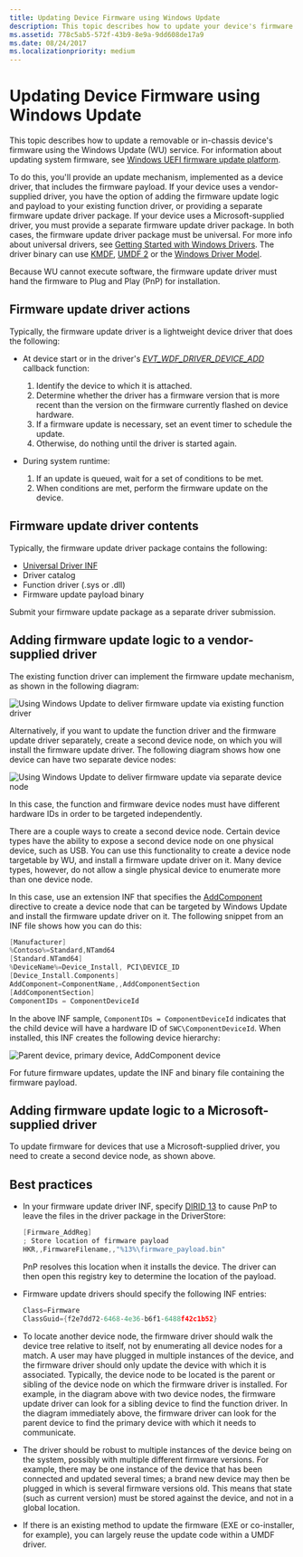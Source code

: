 ```yaml
---
title: Updating Device Firmware using Windows Update
description: This topic describes how to update your device's firmware using the Windows Update (WU) service.
ms.assetid: 778c5ab5-572f-43b9-8e9a-9dd608de17a9
ms.date: 08/24/2017
ms.localizationpriority: medium
---
```


# Updating Device Firmware using Windows Update

This topic describes how to update a removable or in-chassis device's firmware using the Windows Update (WU) service.  For information about updating system firmware, see [Windows UEFI firmware update platform](../bringup/windows-uefi-firmware-update-platform.md).

To do this, you'll provide an update mechanism, implemented as a device driver, that includes the firmware payload.  If your device uses a vendor-supplied driver, you have the option of adding the firmware update logic and payload to your existing function driver, or providing a separate firmware update driver package.  If your device uses a Microsoft-supplied driver, you must provide a separate firmware update driver package.  In both cases, the firmware update driver package must be universal.  For more info about universal drivers, see [Getting Started with Windows Drivers](../develop/getting-started-with-windows-drivers.md).  The driver binary can use [KMDF](../wdf/index.md), [UMDF 2](../wdf/getting-started-with-umdf-version-2.md) or the [Windows Driver Model](https://docs.microsoft.com/windows-hardware/drivers/kernel/windows-driver-model). 

Because WU cannot execute software, the firmware update driver must hand the firmware to Plug and Play (PnP) for installation.

## Firmware update driver actions

Typically, the firmware update driver is a lightweight device driver that does the following:

* At device start or in the driver's [*EVT_WDF_DRIVER_DEVICE_ADD*](/windows-hardware/drivers/ddi/wdfdriver/nc-wdfdriver-evt_wdf_driver_device_add) callback function:

    1. Identify the device to which it is attached.
    2. Determine whether the driver has a firmware version that is more recent than the version on the firmware currently flashed on device hardware.
    3. If a firmware update is necessary, set an event timer to schedule the update.
    4. Otherwise, do nothing until the driver is started again.

* During system runtime:

    1. If an update is queued, wait for a set of conditions to be met.
    2. When conditions are met, perform the firmware update on the device.

## Firmware update driver contents

Typically, the firmware update driver package contains the following:

* [Universal Driver INF](using-a-universal-inf-file.md)
* Driver catalog
* Function driver (.sys or .dll)
* Firmware update payload binary

Submit your firmware update package as a separate driver submission.

## Adding firmware update logic to a vendor-supplied driver

The existing function driver can implement the firmware update mechanism, as shown in the following diagram:

![Using Windows Update to deliver firmware update via existing function driver](images/single-devnode.png)

Alternatively, if you want to update the function driver and the firmware update driver separately, create a second device node, on which you will install the firmware update driver.  The following diagram shows how one device can have two separate device nodes:

![Using Windows Update to deliver firmware update via separate device node](images/two-devnodes.png)

In this case, the function and firmware device nodes must have different hardware IDs in order to be targeted independently.

There are a couple ways to create a second device node.  Certain device types have the ability to expose a second device node on one physical device, such as USB.  You can use this functionality to create a device node targetable by WU, and install a firmware update driver on it.  Many device types, however, do not allow a single physical device to enumerate more than one device node.

In this case, use an extension INF that specifies the [AddComponent](../install/inf-addcomponent-directive.md) directive to create a device node that can be targeted by Windows Update and install the firmware update driver on it.  The following snippet from an INF file shows how you can do this:

```cpp
[Manufacturer]
%Contoso%=Standard,NTamd64
[Standard.NTamd64]
%DeviceName%=Device_Install, PCI\DEVICE_ID
[Device_Install.Components]
AddComponent=ComponentName,,AddComponentSection
[AddComponentSection]
ComponentIDs = ComponentDeviceId
```

In the above INF sample, `ComponentIDs = ComponentDeviceId` indicates that the child device will have a hardware ID of `SWC\ComponentDeviceId`.  When installed, this INF creates the following device hierarchy:

![Parent device, primary device, AddComponent device](images/component-device-hierarchy.png)

For future firmware updates, update the INF and binary file containing the firmware payload.

## Adding firmware update logic to a Microsoft-supplied driver

To update firmware for devices that use a Microsoft-supplied driver, you need to create a second device node, as shown above.

## Best practices

* In your firmware update driver INF, specify [DIRID 13](using-dirids.md) to cause PnP to leave the files in the driver package in the DriverStore:

    ```cpp
    [Firmware_AddReg]
    ; Store location of firmware payload
    HKR,,FirmwareFilename,,"%13%\firmware_payload.bin"
    ```

    PnP resolves this location when it installs the device.  The driver can then open this registry key to determine the location of the payload.

* Firmware update drivers should specify the following INF entries:

    ```cpp
    Class=Firmware
    ClassGuid={f2e7dd72-6468-4e36-b6f1-6488f42c1b52}
    ```

* To locate another device node, the firmware driver should walk the device tree relative to itself, not by enumerating all device nodes for a match.  A user may have plugged in multiple instances of the device, and the firmware driver should only update the device with which it is associated.  Typically, the device node to be located is the parent or sibling of the device node on which the firmware driver is installed. For example, in the diagram above with two device nodes, the firmware update driver can look for a sibling device to find the function driver.  In the diagram immediately above, the firmware driver can look for the parent device to find the primary device with which it needs to communicate.

* The driver should be robust to multiple instances of the device being on the system, possibly with multiple different firmware versions.  For example, there may be one instance of the device that has been connected and updated several times; a brand new device may then be plugged in which is several firmware versions old.  This means that state (such as current version) must be stored against the device, and not in a global location.

* If there is an existing method to update the firmware (EXE or co-installer, for example), you can largely reuse the update code within a UMDF driver.